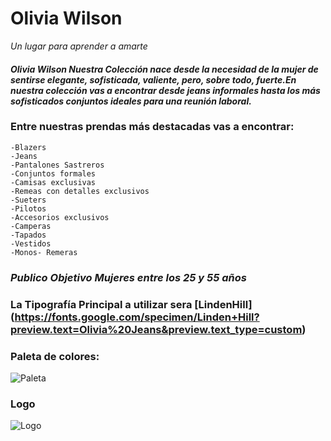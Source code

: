 # **Olivia Wilson**
*Un lugar para aprender a amarte*
#### ***Olivia Wilson  Nuestra Colección nace desde la necesidad de la mujer de sentirse elegante, sofisticada, valiente, pero, sobre todo, fuerte.En nuestra colección vas a encontrar desde jeans informales hasta los más sofisticados conjuntos ideales para una reunión laboral.***

### Entre nuestras prendas más destacadas vas a encontrar:
    
    -Blazers 
	-Jeans 
	-Pantalones Sastreros
	-Conjuntos formales
	-Camisas exclusivas
	-Remeas con detalles exclusivos
	-Sueters 
	-Pilotos
	-Accesorios exclusivos
    -Camperas
	-Tapados
	-Vestidos
    -Monos- Remeras


### *Publico Objetivo Mujeres entre los 25 y 55 años*

### La Tipografía Principal a utilizar sera [LindenHill] (https://fonts.google.com/specimen/Linden+Hill?preview.text=Olivia%20Jeans&preview.text_type=custom)

### Paleta de colores:
![Paleta](https://colors.muz.li/palette/362a33/553344/856763/c49f9a/e0cccf)


### Logo
 ![Logo](https://dribbble.com/shots/22261777-Olivia-Wilson?added_first_shot=true)
 